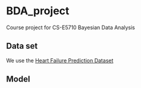 # BDA_project
Course project for CS-E5710 Bayesian Data Analysis 

## Data set
We use the [Heart Failure Prediction Dataset](https://www.kaggle.com/fedesoriano/heart-failure-prediction)

## Model
